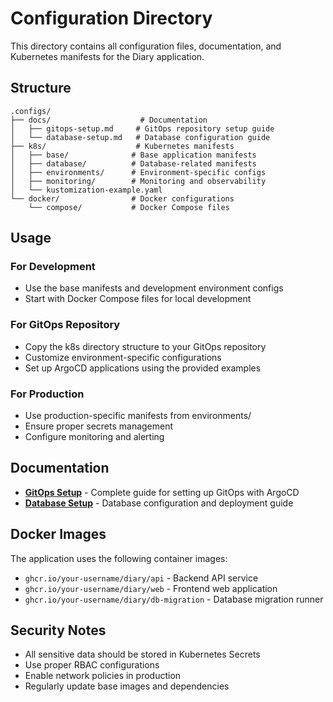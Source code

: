 # Configuration Directory

This directory contains all configuration files, documentation, and Kubernetes manifests for the Diary application.

## Structure

```
.configs/
├── docs/                    # Documentation
│   ├── gitops-setup.md     # GitOps repository setup guide
│   └── database-setup.md   # Database configuration guide
├── k8s/                    # Kubernetes manifests
│   ├── base/              # Base application manifests
│   ├── database/          # Database-related manifests
│   ├── environments/      # Environment-specific configs
│   ├── monitoring/        # Monitoring and observability
│   └── kustomization-example.yaml
└── docker/                # Docker configurations
    └── compose/           # Docker Compose files
```

## Usage

### For Development
- Use the base manifests and development environment configs
- Start with Docker Compose files for local development

### For GitOps Repository
- Copy the k8s directory structure to your GitOps repository
- Customize environment-specific configurations
- Set up ArgoCD applications using the provided examples

### For Production
- Use production-specific manifests from environments/
- Ensure proper secrets management
- Configure monitoring and alerting

## Documentation

- **[GitOps Setup](.configs/docs/gitops-setup.md)** - Complete guide for setting up GitOps with ArgoCD
- **[Database Setup](.configs/docs/database-setup.md)** - Database configuration and deployment guide

## Docker Images

The application uses the following container images:
- `ghcr.io/your-username/diary/api` - Backend API service
- `ghcr.io/your-username/diary/web` - Frontend web application
- `ghcr.io/your-username/diary/db-migration` - Database migration runner

## Security Notes

- All sensitive data should be stored in Kubernetes Secrets
- Use proper RBAC configurations
- Enable network policies in production
- Regularly update base images and dependencies